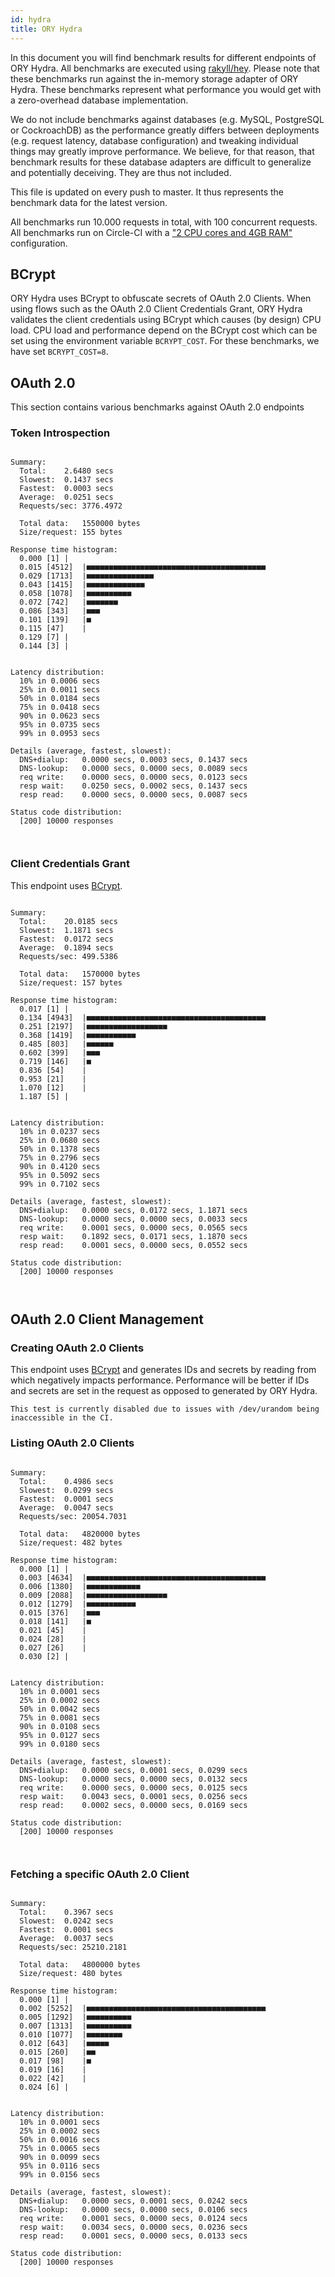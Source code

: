 ```yaml
---
id: hydra
title: ORY Hydra
---
```


In this document you will find benchmark results for different endpoints of ORY
Hydra. All benchmarks are executed using
[rakyll/hey](https://github.com/rakyll/hey). Please note that these benchmarks
run against the in-memory storage adapter of ORY Hydra. These benchmarks
represent what performance you would get with a zero-overhead database
implementation.

We do not include benchmarks against databases (e.g. MySQL, PostgreSQL or
CockroachDB) as the performance greatly differs between deployments (e.g.
request latency, database configuration) and tweaking individual things may
greatly improve performance. We believe, for that reason, that benchmark results
for these database adapters are difficult to generalize and potentially
deceiving. They are thus not included.

This file is updated on every push to master. It thus represents the benchmark
data for the latest version.

All benchmarks run 10.000 requests in total, with 100 concurrent requests. All
benchmarks run on Circle-CI with a
["2 CPU cores and 4GB RAM"](https://support.circleci.com/hc/en-us/articles/360000489307-Why-do-my-tests-take-longer-to-run-on-CircleCI-than-locally-)
configuration.

## BCrypt

ORY Hydra uses BCrypt to obfuscate secrets of OAuth 2.0 Clients. When using
flows such as the OAuth 2.0 Client Credentials Grant, ORY Hydra validates the
client credentials using BCrypt which causes (by design) CPU load. CPU load and
performance depend on the BCrypt cost which can be set using the environment
variable `BCRYPT_COST`. For these benchmarks, we have set `BCRYPT_COST=8`.

## OAuth 2.0

This section contains various benchmarks against OAuth 2.0 endpoints

### Token Introspection

```

Summary:
  Total:	2.6480 secs
  Slowest:	0.1437 secs
  Fastest:	0.0003 secs
  Average:	0.0251 secs
  Requests/sec:	3776.4972

  Total data:	1550000 bytes
  Size/request:	155 bytes

Response time histogram:
  0.000 [1]	|
  0.015 [4512]	|■■■■■■■■■■■■■■■■■■■■■■■■■■■■■■■■■■■■■■■■
  0.029 [1713]	|■■■■■■■■■■■■■■■
  0.043 [1415]	|■■■■■■■■■■■■■
  0.058 [1078]	|■■■■■■■■■■
  0.072 [742]	|■■■■■■■
  0.086 [343]	|■■■
  0.101 [139]	|■
  0.115 [47]	|
  0.129 [7]	|
  0.144 [3]	|


Latency distribution:
  10% in 0.0006 secs
  25% in 0.0011 secs
  50% in 0.0184 secs
  75% in 0.0418 secs
  90% in 0.0623 secs
  95% in 0.0735 secs
  99% in 0.0953 secs

Details (average, fastest, slowest):
  DNS+dialup:	0.0000 secs, 0.0003 secs, 0.1437 secs
  DNS-lookup:	0.0000 secs, 0.0000 secs, 0.0089 secs
  req write:	0.0000 secs, 0.0000 secs, 0.0123 secs
  resp wait:	0.0250 secs, 0.0002 secs, 0.1437 secs
  resp read:	0.0000 secs, 0.0000 secs, 0.0087 secs

Status code distribution:
  [200]	10000 responses



```

### Client Credentials Grant

This endpoint uses [BCrypt](#bcrypt).

```

Summary:
  Total:	20.0185 secs
  Slowest:	1.1871 secs
  Fastest:	0.0172 secs
  Average:	0.1894 secs
  Requests/sec:	499.5386

  Total data:	1570000 bytes
  Size/request:	157 bytes

Response time histogram:
  0.017 [1]	|
  0.134 [4943]	|■■■■■■■■■■■■■■■■■■■■■■■■■■■■■■■■■■■■■■■■
  0.251 [2197]	|■■■■■■■■■■■■■■■■■■
  0.368 [1419]	|■■■■■■■■■■■
  0.485 [803]	|■■■■■■
  0.602 [399]	|■■■
  0.719 [146]	|■
  0.836 [54]	|
  0.953 [21]	|
  1.070 [12]	|
  1.187 [5]	|


Latency distribution:
  10% in 0.0237 secs
  25% in 0.0680 secs
  50% in 0.1378 secs
  75% in 0.2796 secs
  90% in 0.4120 secs
  95% in 0.5092 secs
  99% in 0.7102 secs

Details (average, fastest, slowest):
  DNS+dialup:	0.0000 secs, 0.0172 secs, 1.1871 secs
  DNS-lookup:	0.0000 secs, 0.0000 secs, 0.0033 secs
  req write:	0.0001 secs, 0.0000 secs, 0.0565 secs
  resp wait:	0.1892 secs, 0.0171 secs, 1.1870 secs
  resp read:	0.0001 secs, 0.0000 secs, 0.0552 secs

Status code distribution:
  [200]	10000 responses



```

## OAuth 2.0 Client Management

### Creating OAuth 2.0 Clients

This endpoint uses [BCrypt](#bcrypt) and generates IDs and secrets by reading
from which negatively impacts performance. Performance will be better if IDs and
secrets are set in the request as opposed to generated by ORY Hydra.

```
This test is currently disabled due to issues with /dev/urandom being inaccessible in the CI.
```

### Listing OAuth 2.0 Clients

```

Summary:
  Total:	0.4986 secs
  Slowest:	0.0299 secs
  Fastest:	0.0001 secs
  Average:	0.0047 secs
  Requests/sec:	20054.7031

  Total data:	4820000 bytes
  Size/request:	482 bytes

Response time histogram:
  0.000 [1]	|
  0.003 [4634]	|■■■■■■■■■■■■■■■■■■■■■■■■■■■■■■■■■■■■■■■■
  0.006 [1380]	|■■■■■■■■■■■■
  0.009 [2088]	|■■■■■■■■■■■■■■■■■■
  0.012 [1279]	|■■■■■■■■■■■
  0.015 [376]	|■■■
  0.018 [141]	|■
  0.021 [45]	|
  0.024 [28]	|
  0.027 [26]	|
  0.030 [2]	|


Latency distribution:
  10% in 0.0001 secs
  25% in 0.0002 secs
  50% in 0.0042 secs
  75% in 0.0081 secs
  90% in 0.0108 secs
  95% in 0.0127 secs
  99% in 0.0180 secs

Details (average, fastest, slowest):
  DNS+dialup:	0.0000 secs, 0.0001 secs, 0.0299 secs
  DNS-lookup:	0.0000 secs, 0.0000 secs, 0.0132 secs
  req write:	0.0000 secs, 0.0000 secs, 0.0125 secs
  resp wait:	0.0043 secs, 0.0001 secs, 0.0256 secs
  resp read:	0.0002 secs, 0.0000 secs, 0.0169 secs

Status code distribution:
  [200]	10000 responses



```

### Fetching a specific OAuth 2.0 Client

```

Summary:
  Total:	0.3967 secs
  Slowest:	0.0242 secs
  Fastest:	0.0001 secs
  Average:	0.0037 secs
  Requests/sec:	25210.2181

  Total data:	4800000 bytes
  Size/request:	480 bytes

Response time histogram:
  0.000 [1]	|
  0.002 [5252]	|■■■■■■■■■■■■■■■■■■■■■■■■■■■■■■■■■■■■■■■■
  0.005 [1292]	|■■■■■■■■■■
  0.007 [1313]	|■■■■■■■■■■
  0.010 [1077]	|■■■■■■■■
  0.012 [643]	|■■■■■
  0.015 [260]	|■■
  0.017 [98]	|■
  0.019 [16]	|
  0.022 [42]	|
  0.024 [6]	|


Latency distribution:
  10% in 0.0001 secs
  25% in 0.0002 secs
  50% in 0.0016 secs
  75% in 0.0065 secs
  90% in 0.0099 secs
  95% in 0.0116 secs
  99% in 0.0156 secs

Details (average, fastest, slowest):
  DNS+dialup:	0.0000 secs, 0.0001 secs, 0.0242 secs
  DNS-lookup:	0.0000 secs, 0.0000 secs, 0.0106 secs
  req write:	0.0001 secs, 0.0000 secs, 0.0124 secs
  resp wait:	0.0034 secs, 0.0000 secs, 0.0236 secs
  resp read:	0.0001 secs, 0.0000 secs, 0.0133 secs

Status code distribution:
  [200]	10000 responses



```
